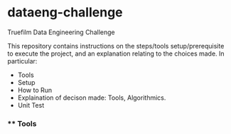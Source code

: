 # dataeng-challenge
Truefilm Data Engineering Challenge

This repository contains instructions on the steps/tools setup/prerequisite to execute the project, and an explanation relating to the choices made.
In particular:

* Tools
* Setup
* How to Run
* Explaination of decison made: Tools, Algorithmics.
* Unit Test
 
### ** Tools

